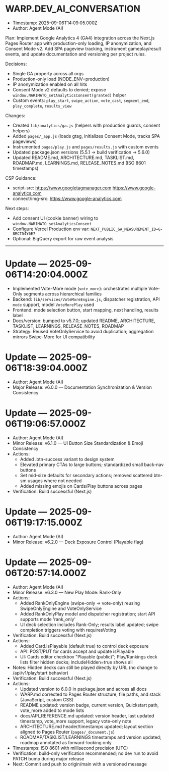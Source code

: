 # WARP.DEV_AI_CONVERSATION

- Timestamp: 2025-09-06T14:09:05.000Z
- Author: Agent Mode (AI)

Plan: Implement Google Analytics 4 (GA4) integration across the Next.js Pages Router app with production-only loading, IP anonymization, and Consent Mode v2. Add SPA pageview tracking, instrument gameplay/result events, and update documentation and versioning per project rules.

Decisions:
- Single GA property across all orgs
- Production-only load (NODE_ENV=production)
- IP anonymization enabled on all hits
- Consent Mode v2 defaults to denied; expose `window.NARIMATO_setAnalyticsConsent(granted)` helper
- Custom events: `play_start`, `swipe_action`, `vote_cast`, `segment_end`, `play_complete`, `results_view`

Changes:
- Created `lib/analytics/ga.js` (helpers with production guards, consent helpers)
- Added `pages/_app.js` (loads gtag, initializes Consent Mode, tracks SPA pageviews)
- Instrumented `pages/play.js` and `pages/results.js` with custom events
- Updated package.json versions (5.5.1 → build verification → 5.6.0)
- Updated README.md, ARCHITECTURE.md, TASKLIST.md, ROADMAP.md, LEARNINGS.md, RELEASE_NOTES.md (ISO 8601 timestamps)

CSP Guidance:
- script-src: https://www.googletagmanager.com https://www.google-analytics.com
- connect/img-src: https://www.google-analytics.com

Next steps:
- Add consent UI (cookie banner) wiring to `window.NARIMATO_setAnalyticsConsent`
- Configure Vercel Production env var: `NEXT_PUBLIC_GA_MEASUREMENT_ID=G-8RCT54Y6E7`
- Optional: BigQuery export for raw event analysis

---

# Update — 2025-09-06T14:20:04.000Z
- Implemented Vote-More mode (`vote_more`): orchestrates multiple Vote-Only segments across hierarchical families
- Backend: `lib/services/VoteMoreEngine.js`, dispatcher registration, API `mode` support, model `VoteMorePlay` used
- Frontend: mode selection button, start mapping, next handling, results label
- Docs/version: bumped to v5.7.0; updated README, ARCHITECTURE, TASKLIST, LEARNINGS, RELEASE_NOTES, ROADMAP
- Strategy: Reused VoteOnlyService to avoid duplication; aggregation mirrors Swipe-More for UI compatibility

# Update — 2025-09-06T18:39:04.000Z
- Author: Agent Mode (AI)
- Major Release: v6.0.0 — Documentation Synchronization & Version Consistency

# Update — 2025-09-06T19:06:57.000Z
- Author: Agent Mode (AI)
- Minor Release: v6.1.0 — UI Button Size Standardization & Emoji Consistency
- Actions:
  - Added .btn-success variant to design system
  - Elevated primary CTAs to large buttons; standardized small back-nav buttons
  - Set mid-size defaults for secondary actions; removed scattered btn-sm usages where not needed
  - Added missing emojis on Cards/Play buttons across pages
- Verification: Build successful (Next.js)

# Update — 2025-09-06T19:17:15.000Z
- Author: Agent Mode (AI)
- Minor Release: v6.2.0 — Deck Exposure Control (Playable flag)

# Update — 2025-09-06T20:57:14.000Z
- Author: Agent Mode (AI)
- Minor Release: v6.3.0 — New Play Mode: Rank-Only
- Actions:
  - Added RankOnlyEngine (swipe-only → vote-only) reusing SwipeOnlyEngine and VoteOnlyService
  - Added RankOnlyPlay model and dispatcher registration; start API supports mode 'rank_only'
  - UI deck selection includes Rank-Only; results label updated; swipe completion triggers voting with requiresVoting
- Verification: Build successful (Next.js)
- Actions:
  - Added Card.isPlayable (default true) to control deck exposure
  - API: POST/PUT for cards accept and update isPlayable
  - UI: Cards editor checkbox "Playable (public)"; Play/Rankings deck lists filter hidden decks; includeHidden=true shows all
- Notes: Hidden decks can still be played directly by URL (no change to /api/v1/play/start behavior)
- Verification: Build successful (Next.js)
- Actions:
  - Updated version to 6.0.0 in package.json and across all docs
  - WARP.md corrected to Pages Router structure, file paths, and stack (JavaScript, custom CSS)
  - README updated: version badge, current version, Quickstart path, vote_more added to mode lists
  - docs/API_REFERENCE.md updated: version header, last updated timestamp, vote_more support, legacy vote-only note
  - ARCHITECTURE.md header/timestamps updated; layout section aligned to Pages Router (`pages/_document.js`)
  - ROADMAP/TASKLIST/LEARNINGS timestamps and version updated; roadmap annotated as forward-looking only
- Timestamps: ISO 8601 with millisecond precision (UTC)
- Verification: build-only verification recommended; no dev run to avoid PATCH bump during major release
- Next: Commit and push to origin/main with a versioned message


